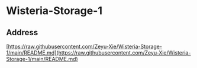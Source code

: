 # Wisteria-Storage-1

## Address

[https://raw.githubusercontent.com/Zeyu-Xie/Wisteria-Storage-1/main/README.md](https://raw.githubusercontent.com/Zeyu-Xie/Wisteria-Storage-1/main/README.md)
